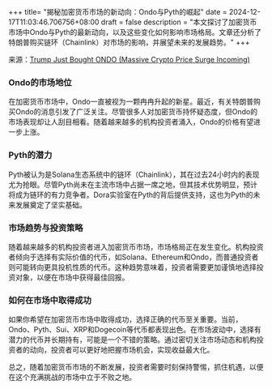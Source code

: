 +++
title= "揭秘加密货币市场的新动向：Ondo与Pyth的崛起"
date = 2024-12-17T11:03:46.706756+08:00
draft = false
description = "本文探讨了加密货币市场中Ondo与Pyth的最新动向，以及这些变化如何影响市场格局。文章还分析了特朗普购买链环（Chainlink）对市场的影响，并展望未来的发展趋势。"
+++

来源：[Trump Just Bought ONDO (Massive Crypto Price Surge Incoming)](https://www.youtube.com/watch?v=OjFyxm9FqQw)

### Ondo的市场地位

在加密货币市场中，Ondo一直被视为一颗冉冉升起的新星。最近，有关特朗普购买Ondo的消息引发了广泛关注。尽管很多人对加密货币持怀疑态度，但Ondo的市场表现却让人刮目相看。随着越来越多的机构投资者涌入，Ondo的价格有望进一步上涨。

### Pyth的潜力

Pyth被认为是Solana生态系统中的链环（Chainlink），其在过去24小时内的表现尤为抢眼。尽管Pyth尚未在主流市场中占据一席之地，但其技术优势明显，预计将成为链环的有力竞争者。Dora实验室在Pyth的背后提供支持，这也为Pyth的未来发展奠定了坚实基础。

### 市场趋势与投资策略

随着越来越多的机构投资者进入加密货币市场，市场格局正在发生变化。机构投资者倾向于选择有实际价值的代币，如Solana、Ethereum和Ondo，而普通投资者则可能转向更具投机性质的代币。这种趋势意味着，投资者需要更加谨慎地选择投资对象，以便在市场中获得最佳回报。

### 如何在市场中取得成功

如果你希望在加密货币市场中取得成功，选择正确的代币至关重要。当前，Ondo、Pyth、Sui、XRP和Dogecoin等代币都表现出色。在市场波动中，选择有潜力的代币并长期持有，可能是一个不错的策略。通过密切关注市场动态和机构投资者的动向，投资者可以更好地把握市场机会，实现收益最大化。

总之，随着加密货币市场的不断发展，投资者需要时刻保持警惕，抓住机遇，以便在这个充满挑战的市场中立于不败之地。
